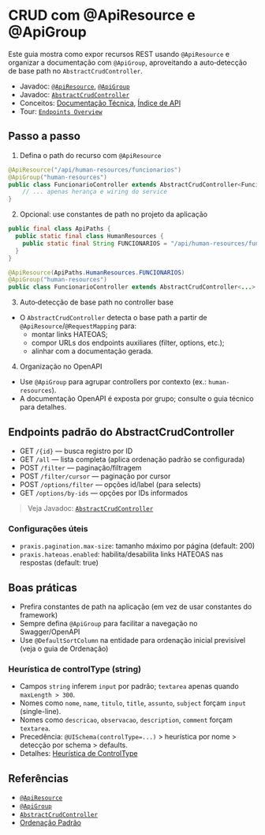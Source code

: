 # CRUD com @ApiResource e @ApiGroup

Este guia mostra como expor recursos REST usando `@ApiResource` e organizar a documentação com `@ApiGroup`, aproveitando a auto‑detecção de base path no `AbstractCrudController`.

- Javadoc: [`@ApiResource`](../apidocs/org/praxisplatform/uischema/annotation/ApiResource.html), [`@ApiGroup`](../apidocs/org/praxisplatform/uischema/annotation/ApiGroup.html)
- Javadoc: [`AbstractCrudController`](../apidocs/org/praxisplatform/uischema/controller/base/AbstractCrudController.html)
- Conceitos: [Documentação Técnica](../technical/), [Índice de API](../api/README.md)
 - Tour: [`Endpoints Overview`](../apidocs/org/praxisplatform/uischema/controller/base/doc-files/endpoints-overview.html)

## Passo a passo

1) Defina o path do recurso com `@ApiResource`

```java
@ApiResource("/api/human-resources/funcionarios")
@ApiGroup("human-resources")
public class FuncionarioController extends AbstractCrudController<Funcionario, FuncionarioDTO, Long, FuncionarioFilterDTO> {
    // ... apenas herança e wiring do service
}
```

2) Opcional: use constantes de path no projeto da aplicação

```java
public final class ApiPaths {
  public static final class HumanResources {
    public static final String FUNCIONARIOS = "/api/human-resources/funcionarios";
  }
}

@ApiResource(ApiPaths.HumanResources.FUNCIONARIOS)
@ApiGroup("human-resources")
public class FuncionarioController extends AbstractCrudController<...> { }
```

3) Auto‑detecção de base path no controller base

- O `AbstractCrudController` detecta o base path a partir de `@ApiResource`/`@RequestMapping` para:
  - montar links HATEOAS;  
  - compor URLs dos endpoints auxiliares (filter, options, etc.);
  - alinhar com a documentação gerada.

4) Organização no OpenAPI

- Use `@ApiGroup` para agrupar controllers por contexto (ex.: `human-resources`).
- A documentação OpenAPI é exposta por grupo; consulte o guia técnico para detalhes.

## Endpoints padrão do AbstractCrudController

- GET `/{id}` — busca registro por ID
- GET `/all` — lista completa (aplica ordenação padrão se configurada)
- POST `/filter` — paginação/filtragem
- POST `/filter/cursor` — paginação por cursor
- POST `/options/filter` — opções id/label (para selects)
- GET `/options/by-ids` — opções por IDs informados

> Veja Javadoc: [`AbstractCrudController`](../apidocs/org/praxisplatform/uischema/controller/base/AbstractCrudController.html)

### Configurações úteis

- `praxis.pagination.max-size`: tamanho máximo por página (default: 200)
- `praxis.hateoas.enabled`: habilita/desabilita links HATEOAS nas respostas (default: true)

## Boas práticas

- Prefira constantes de path na aplicação (em vez de usar constantes do framework)
- Sempre defina `@ApiGroup` para facilitar a navegação no Swagger/OpenAPI
- Use `@DefaultSortColumn` na entidade para ordenação inicial previsível (veja o guia de Ordenação)

### Heurística de controlType (string)

- Campos `string` inferem `input` por padrão; `textarea` apenas quando `maxLength > 300`.
- Nomes como `nome`, `name`, `titulo`, `title`, `assunto`, `subject` forçam `input` (single-line).
- Nomes como `descricao`, `observacao`, `description`, `comment` forçam `textarea`.
- Precedência: `@UISchema(controlType=...)` > heurística por nome > detecção por schema > defaults.
- Detalhes: [Heurística de ControlType](../concepts/CONTROLTYPE-HEURISTICA.md)

## Referências

- [`@ApiResource`](../apidocs/org/praxisplatform/uischema/annotation/ApiResource.html)
- [`@ApiGroup`](../apidocs/org/praxisplatform/uischema/annotation/ApiGroup.html)
- [`AbstractCrudController`](../apidocs/org/praxisplatform/uischema/controller/base/AbstractCrudController.html)
- [Ordenação Padrão](ORDEM-PADRAO.md)
